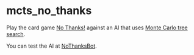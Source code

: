 # mcts_no_thanks
Play the card game [No Thanks!](https://boardgamegeek.com/boardgame/12942/no-thanks) against an AI that uses [Monte Carlo tree search](https://en.wikipedia.org/wiki/Monte_Carlo_tree_search).

You can test the AI at [NoThanksBot](http://nothanksbot.herokuapp.com).
